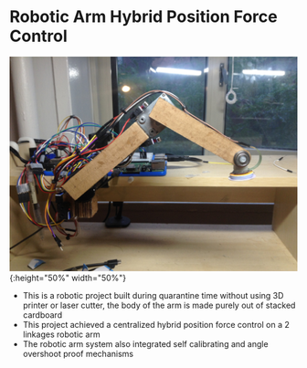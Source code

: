 # Robotic Arm Hybrid Position Force Control
![2 Linkages Robotic Arm](https://github.com/SamoaChen/2-Linkages-Robotic-Arm-Hybrid-Position-Force-Control/blob/master/images/IMG_3201.JPG){:height="50%" width="50%"}
* This is a robotic project built during quarantine time without using 3D printer or laser cutter, the body of the arm is made purely out of stacked cardboard
* This project achieved a centralized hybrid position force control on a 2 linkages robotic arm
* The robotic arm system also integrated self calibrating and angle overshoot proof mechanisms
